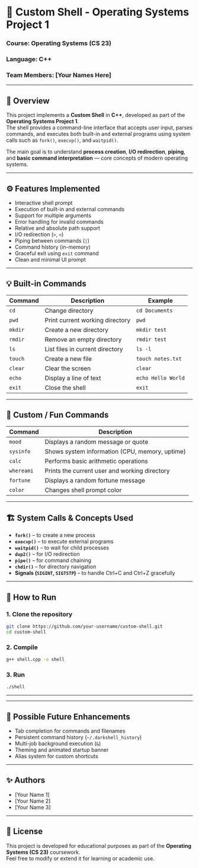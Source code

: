 # 🧠 Custom Shell - Operating Systems Project 1

### Course: Operating Systems (CS 23)
### Language: C++
### Team Members: [Your Names Here]

---

## 📘 Overview
This project implements a **Custom Shell** in **C++**, developed as part of the **Operating Systems Project 1**.  
The shell provides a command-line interface that accepts user input, parses commands, and executes both built-in and external programs using system calls such as `fork()`, `execvp()`, and `waitpid()`.

The main goal is to understand **process creation**, **I/O redirection**, **piping**, and **basic command interpretation** — core concepts of modern operating systems.

---

## ⚙️ Features Implemented
- Interactive shell prompt  
- Execution of built-in and external commands  
- Support for multiple arguments  
- Error handling for invalid commands  
- Relative and absolute path support  
- I/O redirection (`>`, `<`)  
- Piping between commands (`|`)  
- Command history (in-memory)  
- Graceful exit using `exit` command  
- Clean and minimal UI prompt  

---

## 💡 Built-in Commands
| Command | Description | Example |
|----------|--------------|----------|
| `cd` | Change directory | `cd Documents` |
| `pwd` | Print current working directory | `pwd` |
| `mkdir` | Create a new directory | `mkdir test` |
| `rmdir` | Remove an empty directory | `rmdir test` |
| `ls` | List files in current directory | `ls -l` |
| `touch` | Create a new file | `touch notes.txt` |
| `clear` | Clear the screen | `clear` |
| `echo` | Display a line of text | `echo Hello World` |
| `exit` | Close the shell | `exit` |

---

## 🚀 Custom / Fun Commands
| Command | Description |
|----------|--------------|
| `mood` | Displays a random message or quote |
| `sysinfo` | Shows system information (CPU, memory, uptime) |
| `calc` | Performs basic arithmetic operations |
| `whereami` | Prints the current user and working directory |
| `fortune` | Displays a random fortune message |
| `color` | Changes shell prompt color |

---

## 🏗️ System Calls & Concepts Used
- **`fork()`** – to create a new process  
- **`execvp()`** – to execute external programs  
- **`waitpid()`** – to wait for child processes  
- **`dup2()`** – for I/O redirection  
- **`pipe()`** – for command chaining  
- **`chdir()`** – for directory navigation  
- **Signals (`SIGINT`, `SIGTSTP`)** – to handle Ctrl+C and Ctrl+Z gracefully  

---

## 🧩 How to Run
### **1. Clone the repository**
```bash
git clone https://github.com/your-username/custom-shell.git
cd custom-shell
```

### **2. Compile**
```bash
g++ shell.cpp -o shell
```

### **3. Run**
```bash
./shell
```

---

---

## 🔮 Possible Future Enhancements
- Tab completion for commands and filenames  
- Persistent command history (`~/.darkshell_history`)  
- Multi-job background execution (`&`)  
- Theming and animated startup banner  
- Alias system for custom shortcuts  

---

## ✨ Authors
- [Your Name 1]  
- [Your Name 2]  
- [Your Name 3]  

---

## 📄 License
This project is developed for educational purposes as part of the **Operating Systems (CS 23)** coursework.  
Feel free to modify or extend it for learning or academic use.
